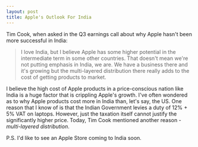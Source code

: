 ```yaml
---
layout: post
title: Apple's Outlook For India 
---
```

Tim Cook, when asked in the Q3 earnings call about why Apple hasn't been more successful in India:

> I love India, but I believe Apple has some higher potential in the intermediate term in some other countries. That doesn't mean we're not putting emphasis in India, we are. We have a business there and it's growing but the multi-layered distribution there really adds to the cost of getting products to market. 

I believe the high cost of Apple products in a price-conscious nation like India is a huge factor that is crippling Apple's growth. I've often wondered as to why Apple products cost more in India than, let's say, the US. One reason that I know of is that the Indian Government levies a duty of 12% + 5% VAT on laptops. However, just the taxation itself cannot justify the significantly higher price. Today, Tim Cook mentioned another reason - _multi-layered distribution_.

P.S. I'd like to see an Apple Store coming to India soon.
